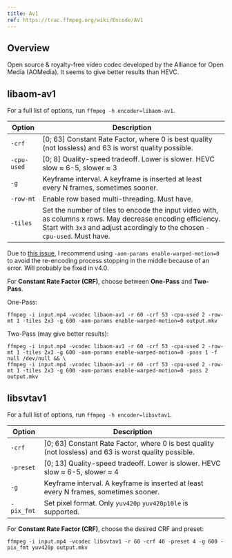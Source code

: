 ```yaml
---
title: Av1
ref: https://trac.ffmpeg.org/wiki/Encode/AV1
---
```


## Overview

Open source & royalty-free video codec developed by the Alliance for Open Media (AOMedia).
It seems to give better results than HEVC.

## libaom-av1

For a full list of options, run `ffmpeg -h encoder=libaom-av1`.

| Option | Description |
| --- | --- |
| `-crf` | [0; 63] Constant Rate Factor, where 0 is best quality (not lossless) and 63 is worst quality possible. |
| `-cpu-used` | [0; 8] Quality-speed tradeoff. Lower is slower. HEVC slow ≈ 6-5, slower ≈ 3 |
| `-g` | Keyframe interval. A keyframe is inserted at least every N frames, sometimes sooner. |
| `-row-mt` | Enable row based multi-threading. Must have. |
| `-tiles` | Set the number of tiles to encode the input video with, as columns x rows. May decrease encoding efficiency. Start with `3x3` and adjust acordingly to the chosen `-cpu-used`. Must have. |

Due to [this issue](https://gitlab.com/AOMediaCodec/avm/-/issues/90),
I recommend using `-aom-params enable-warped-motion=0` to avoid the re-encoding process stopping in
the middle because of an error.
Will probably be fixed in v4.0.

For **Constant Rate Factor (CRF)**, choose between **One-Pass** and **Two-Pass**.

One-Pass:

```shell
ffmpeg -i input.mp4 -vcodec libaom-av1 -r 60 -crf 53 -cpu-used 2 -row-mt 1 -tiles 2x3 -g 600 -aom-params enable-warped-motion=0 output.mkv
```

Two-Pass (may give better results):

```shell
ffmpeg -i input.mp4 -vcodec libaom-av1 -r 60 -crf 53 -cpu-used 2 -row-mt 1 -tiles 2x3 -g 600 -aom-params enable-warped-motion=0 -pass 1 -f null /dev/null && \
ffmpeg -i input.mp4 -vcodec libaom-av1 -r 60 -crf 53 -cpu-used 2 -row-mt 1 -tiles 2x3 -g 600 -aom-params enable-warped-motion=0 -pass 2 output.mkv
```

## libsvtav1

For a full list of options, run `ffmpeg -h encoder=libsvtav1`.

| Option | Description |
| --- | --- |
| `-crf` | [0; 63] Constant Rate Factor, where 0 is best quality (not lossless) and 63 is worst quality possible. |
| `-preset` | [0; 13] Quality-speed tradeoff. Lower is slower. HEVC slow ≈ 6-5, slower ≈ 4 |
| `-g` | Keyframe interval. A keyframe is inserted at least every N frames, sometimes sooner. |
| `-pix_fmt` | Set pixel format. Only `yuv420p` `yuv420p10le` is supported. |

For **Constant Rate Factor (CRF)**, choose the desired CRF and preset:

```shell
ffmpeg -i input.mp4 -vcodec libsvtav1 -r 60 -crf 40 -preset 4 -g 600 -pix_fmt yuv420p output.mkv
```
